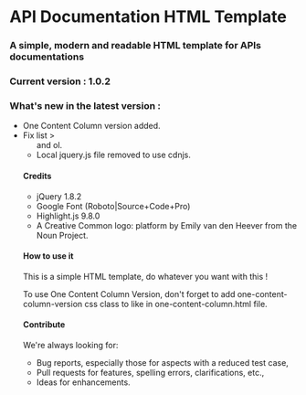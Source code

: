 # API Documentation HTML Template

### A simple, modern and readable HTML template for APIs documentations

### Current version : 1.0.2
### What's new in the latest version :
* One Content Column version added.
* Fix list > <ul>  and ol.
* Local jquery.js file removed to use cdnjs.

#### Credits
* jQuery 1.8.2
* Google Font (Roboto|Source+Code+Pro)
* Highlight.js 9.8.0
* A Creative Common logo: platform by Emily van den Heever from the Noun Project.

#### How to use it
This is a simple HTML template, do whatever you want with this !

To use One Content Column Version, don't forget to add one-content-column-version css class to <body> like in one-content-column.html file.

#### Contribute
We're always looking for:

* Bug reports, especially those for aspects with a reduced test case,
* Pull requests for features, spelling errors, clarifications, etc.,
* Ideas for enhancements.
